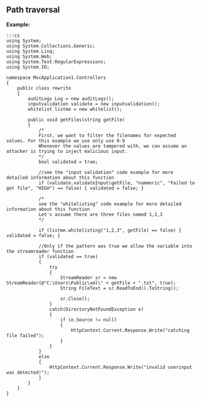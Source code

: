 Path traversal
-------

**Example:**

	:::cs
	using System;
	using System.Collections.Generic;
	using System.Linq;
	using System.Web;
	using System.Text.RegularExpressions;
	using System.IO;

	namespace MvcApplication1.Controllers
	{
		public class rewrite
		{
			auditLogs Log = new auditLogs();
			inputvalidation validate = new inputvalidation();
			whitelist listme = new whitelist();

			public void getFiles(string getFile)
			{
				/*
				First, we want to filter the filenames for expected values. For this example we use only use 0-9
				Whenever the values are tampered with, we can assume an attacker is trying to inject malicious input.           
				*/
				bool validated = true;

				//see the "input validation" code example for more detailed information about this function
				if (validate.validateInput(getFile, "nummeric", "Failed to get file", "HIGH") == false) { validated = false; }

				/*
				see the "whitelisting" code example for more detailed information about this function
				Let's assume there are three files named 1,2,3
				*/
				
				if (listme.whitelisting("1,2,3", getFile) == false) { validated = false; }

				//Only if the pattern was true we allow the variable into the streamreader function
				if (validated == true)
				{
					try
					{
						StreamReader sr = new StreamReader(@"C:\Users\Public\xml\" + getFile + ".txt", true);
						String FileText = sr.ReadToEnd().ToString();

						sr.Close();
					}
					catch(DirectoryNotFoundException e)
					{
						if (e.Source != null)
						{
							HttpContext.Current.Response.Write("catching file failed");
						}
					}
				}
				else
				{
					HttpContext.Current.Response.Write("invalid userinput was detected!");
				}
			}
		}
	}
	

